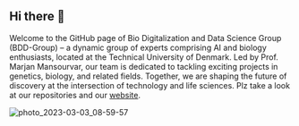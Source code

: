 ## Hi there 👋


Welcome to the GitHub page of Bio Digitalization and Data Science Group (BDD-Group) – a dynamic group of experts comprising AI and biology enthusiasts, located at the Technical University of Denmark. Led by Prof. Marjan Mansourvar, our team is dedicated to tackling exciting projects in genetics, biology, and related fields. Together, we are shaping the future of discovery at the intersection of technology and life sciences. Plz take a look at our repositories and our [website](https://www.bioengineering.dtu.dk/research/research-sections/section-for-synthetic-biology/fungal-systems-biology/bio-digitalization-and-data-science). 


![photo_2023-03-03_08-59-57](https://github.com/BDD-G/.github/assets/41271921/1f2f764f-cf9f-4340-964e-7f60132e0388)
